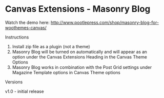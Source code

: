 Canvas Extensions - Masonry Blog
================================

Watch the demo here: http://www.pootlepress.com/shop/masonry-blog-for-woothemes-canvas/

Instructions

1. Install zip file as a plugin (not a theme)
2. Masonry Blog will be turned on automatically and will appear as an option under the Canvas Extensions Heading in the Canvas Theme Options 
3. Masonry Blog works in combination with the Post Grid settings under Magazine Template options in Canvas Theme options

Versions

v1.0 - initial release
